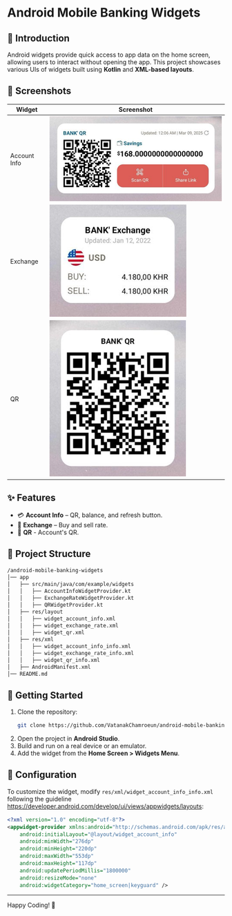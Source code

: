 # Android Mobile Banking Widgets

## 📱 Introduction
Android widgets provide quick access to app data on the home screen, allowing users to interact without opening the app. This project showcases various UIs of widgets built using **Kotlin** and **XML-based layouts**.

## 📸 Screenshots
| Widget | Screenshot |
|------------|---------|
| Account Info | ![Account Info](screenshots/account_info.png) |
| Exchange | ![Exchange](screenshots/exchange.png) |
| QR | ![QR](screenshots/qr.png) |

<!--## 🎥 Demo Video-->
<!--[![Watch the video](https://img.youtube.com/vi/dQw4w9WgXcQ/0.jpg)](https://www.youtube.com/watch?v=dQw4w9WgXcQ)-->

## ✨ Features
- 💳 **Account Info** – QR, balance, and refresh button.
- 🔄 **Exchange** – Buy and sell rate.
- 📱 **QR** - Account's QR.

## 📂 Project Structure
```
/android-mobile-banking-widgets
│── app
│   ├── src/main/java/com/example/widgets
│   │   ├── AccountInfoWidgetProvider.kt
│   │   ├── ExchangeRateWidgetProvider.kt
│   │   ├── QRWidgetProvider.kt
│   ├── res/layout
│   │   ├── widget_account_info.xml
│   │   ├── widget_exchange_rate.xml
│   │   ├── widget_qr.xml
│   ├── res/xml
│   │   ├── widget_account_info_info.xml
│   │   ├── widget_exchange_rate_info.xml
│   │   ├── widget_qr_info.xml
│   ├── AndroidManifest.xml
│── README.md
```

## 🚀 Getting Started
1. Clone the repository:
   ```sh
   git clone https://github.com/VatanakChamroeun/android-mobile-banking-widgets.git
   ```
2. Open the project in **Android Studio**.
3. Build and run on a real device or an emulator.
4. Add the widget from the **Home Screen > Widgets Menu**.

## 🔧 Configuration
To customize the widget, modify `res/xml/widget_account_info_info.xml` following the guideline https://developer.android.com/develop/ui/views/appwidgets/layouts:
```xml
<?xml version="1.0" encoding="utf-8"?>
<appwidget-provider xmlns:android="http://schemas.android.com/apk/res/android"
    android:initialLayout="@layout/widget_account_info"
    android:minWidth="276dp"
    android:minHeight="220dp"
    android:maxWidth="553dp"
    android:maxHeight="117dp"
    android:updatePeriodMillis="1800000"
    android:resizeMode="none"
    android:widgetCategory="home_screen|keyguard" />
```

---

Happy Coding! 🚀
